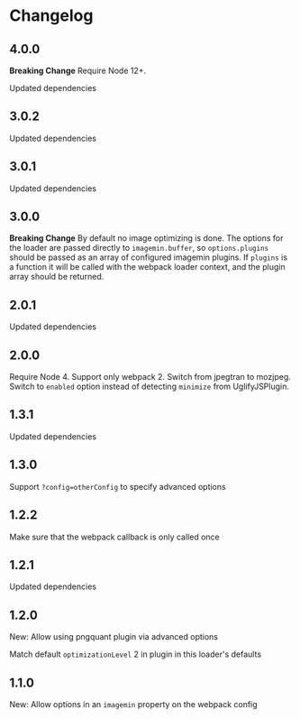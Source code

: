 # Changelog

## 4.0.0

**Breaking Change** Require Node 12+.

Updated dependencies

## 3.0.2

Updated dependencies

## 3.0.1

Updated dependencies

## 3.0.0

**Breaking Change** By default no image optimizing is done. The options for the loader are passed directly to `imagemin.buffer`, so `options.plugins` should be passed as an array of configured imagemin plugins. If `plugins` is a function it will be called with the webpack loader context, and the plugin array should be returned.

## 2.0.1

Updated dependencies

## 2.0.0

Require Node 4. Support only webpack 2. Switch from jpegtran to mozjpeg.
Switch to `enabled` option instead of detecting `minimize` from UglifyJSPlugin.

## 1.3.1

Updated dependencies

## 1.3.0

Support `?config=otherConfig` to specify advanced options

## 1.2.2

Make sure that the webpack callback is only called once

## 1.2.1

Updated dependencies

## 1.2.0

New: Allow using pngquant plugin via advanced options

Match default `optimizationLevel` 2 in plugin in this loader's defaults

## 1.1.0

New: Allow options in an `imagemin` property on the webpack config
